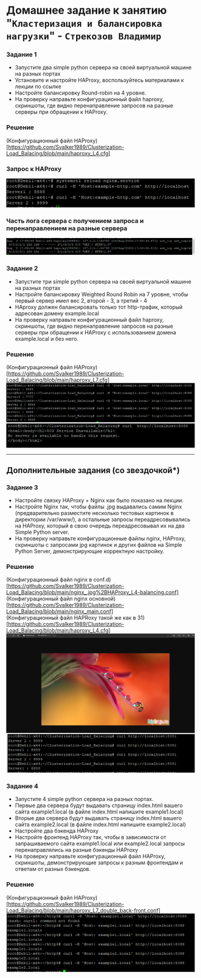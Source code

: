 # Домашнее задание к занятию "`Кластеризация и балансировка нагрузки`" - `Стрекозов Владимир`

### Задание 1
* Запустите два simple python сервера на своей виртуальной машине на разных портах
* Установите и настройте HAProxy, воспользуйтесь материалами к лекции по ссылке
* Настройте балансировку Round-robin на 4 уровне.
* На проверку направьте конфигурационный файл haproxy, скриншоты, где видно перенаправление запросов на разные серверы при обращении к HAProxy.
### Решение
(Конфигурационный файл HAProxy)[https://github.com/Svalker1989/Clusterization-Load_Balacing/blob/main/haproxy_L4.cfg]  
### Запрос к HAProxy
![Запрос к HAProxy](https://github.com/Svalker1989/Clusterization-Load_Balacing/blob/main/Z1_1.PNG)
### Часть лога сервера с получением запроса и перенаправлением на разные сервера
![Часть лога сервера с получением запроса и перенаправлением на разные сервера](https://github.com/Svalker1989/Clusterization-Load_Balacing/blob/main/Z1_2.PNG)  
### Задание 2
* Запустите три simple python сервера на своей виртуальной машине на разных портах
* Настройте балансировку Weighted Round Robin на 7 уровне, чтобы первый сервер имел вес 2, второй - 3, а третий - 4
* HAproxy должен балансировать только тот http-трафик, который адресован домену example.local
* На проверку направьте конфигурационный файл haproxy, скриншоты, где видно перенаправление запросов на разные серверы при обращении к HAProxy c использованием домена example.local и без него.
### Решение
(Конфигурационный файл HAProxy)[https://github.com/Svalker1989/Clusterization-Load_Balacing/blob/main/haproxy_L7.cfg]  
![Запрос к HAProxy с использованием домена](https://github.com/Svalker1989/Clusterization-Load_Balacing/blob/main/Z2_1.PNG)  
![Запрос к HAProxy без использования домена](https://github.com/Svalker1989/Clusterization-Load_Balacing/blob/main/Z2_2.PNG)  

---
## Дополнительные задания (со звездочкой*)

### Задание 3
* Настройте связку HAProxy + Nginx как было показано на лекции.
* Настройте Nginx так, чтобы файлы .jpg выдавались самим Nginx (предварительно разместите несколько тестовых картинок в директории /var/www/), а остальные запросы переадресовывались на HAProxy, который в свою очередь переадресовывал их на два Simple Python server.
* На проверку направьте конфигурационные файлы nginx, HAProxy, скриншоты с запросами jpg картинок и других файлов на Simple Python Server, демонстрирующие корректную настройку.
### Решение
(Конфигурационный файл nginx в conf.d)[https://github.com/Svalker1989/Clusterization-Load_Balacing/blob/main/nginx_.jpg%2BHAProxy_L4-balancing.conf]  
(Конфигурационный файл nginx основной)[https://github.com/Svalker1989/Clusterization-Load_Balacing/blob/main/nginx_main.conf]  
(Конфигурационный файл HAPRoxy такой же как в З1)[https://github.com/Svalker1989/Clusterization-Load_Balacing/blob/main/haproxy_L4.cfg]  
![Скриншот с запросом картинки, который обрабатывается сервером nginx](https://github.com/Svalker1989/Clusterization-Load_Balacing/blob/main/Z3_1.PNG)  
![Скриншот без запроса картинки, который перенаправляется на HAProxy](https://github.com/Svalker1989/Clusterization-Load_Balacing/blob/main/Z3_2.PNG)  
### Задание 4
* Запустите 4 simple python сервера на разных портах.
* Первые два сервера будут выдавать страницу index.html вашего сайта example1.local (в файле index.html напишите example1.local)
* Вторые два сервера будут выдавать страницу index.html вашего сайта example2.local (в файле index.html напишите example2.local)
* Настройте два бэкенда HAProxy
* Настройте фронтенд HAProxy так, чтобы в зависимости от запрашиваемого сайта example1.local или example2.local запросы перенаправлялись на разные бэкенды HAProxy
* На проверку направьте конфигурационный файл HAProxy, скриншоты, демонстрирующие запросы к разным фронтендам и ответам от разных бэкендов.
### Решение
(Конфигурационный файл HAProxy)[https://github.com/Svalker1989/Clusterization-Load_Balacing/blob/main/haproxy_L7_double_back-front.conf]  
![Скриншот запроса к размы фронтэндам и ответ от разных бэкэндов](https://github.com/Svalker1989/Clusterization-Load_Balacing/blob/main/Z4.PNG)  
